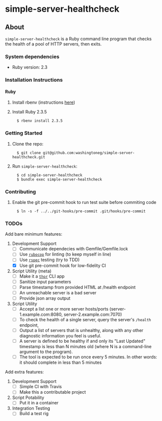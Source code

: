 simple-server-healthcheck
=========================

## About

`simple-server-healthcheck` is a Ruby command line program that checks the health of a pool of HTTP servers, then exits.


### System dependencies

  * Ruby version: 2.3

### Installation Instructions

#### Ruby

  1. Install rbenv (instructions [here](https://github.com/rbenv/rbenv#installation))

  1. Install Ruby 2.3.5

      ```
        $ rbenv install 2.3.5
      ```

### Getting Started

  1. Clone the repo:

      ```
        $ git clone git@github.com:washingtoneg/simple-server-healthcheck.git
      ```

  1. Run `simple-server-healthcheck`:

      ```
        $ cd simple-server-healthcheck
        $ bundle exec simple-server-healthcheck
      ```

### Contributing

  1. Enable the git pre-commit hook to run test suite before commiting code

      ```
        $ ln -s -f ../../git-hooks/pre-commit .git/hooks/pre-commit
      ```

### TODOs

Add bare minimum features:
  1. Development Support
      - [ ] Communicate dependecies with Gemfile/Gemfile.lock
      - [ ] Use [`rubocop`](https://github.com/bbatsov/rubocop) for linting (to keep myself in line)
      - [ ] Use [`rspec`](https://github.com/rspec/rspec) testing (try to TDD)
      - [X] Use git pre-commit hook for low-fidelity CI
  1. Script Utility (meta)
      - [ ] Make it a [`thor`](https://github.com/erikhuda/thor) CLI app
      - [ ] Sanitize input parameters
      - [ ] Parse timestamp from provided HTML at /health endpoint
      - [ ] An unreachable server is a bad server
      - [ ] Provide json array output
  1. Script Utility
      - [ ] Accept a list one or more server hosts/ports (server-1.example.com:8080, server-2.example.com:7070)
      - [ ] To check the health of a single server, query the server's `/health` endpoint,
      - [ ] Output a list of servers that is unhealthy, along with any other diagnostic information you feel is useful.
      - [ ] A server is defined to be healthy if and only its "Last Updated" timestamp is less than N minutes old (where N is a command-line argument to the program).
      - [ ] The tool is expected to be run once every 5 minutes. In other words: it should complete in less than 5 minutes

Add extra features:
  1. Development Support
      - [ ] Simple CI with Travis
      - [ ] Make this a contributable project
  1. Script Potability
      - [ ] Put it in a container
  1. Integration Testing
      - [ ] Build a test rig
